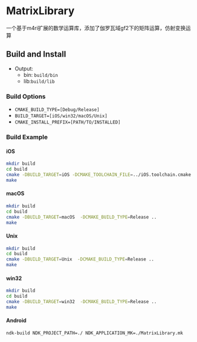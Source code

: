 # MatrixLibrary

一个基于m4ri扩展的数学运算库，添加了伽罗瓦域gf2下的矩阵运算，仿射变换运算

## Build and Install

- Output: 
  - bin: `build/bin`
  - lib:`build/lib`

### Build Options

- `CMAKE_BUILD_TYPE=[Debug/Release]`
- `BUILD_TARGET=[iOS/win32/macOS/Unix]`
- `CMAKE_INSTALL_PREFIX=[PATH/TO/INSTALLED]`

### Build Example

#### iOS
```bash
mkdir build
cd build
cmake -DBUILD_TARGET=iOS -DCMAKE_TOOLCHAIN_FILE=../iOS.toolchain.cmake -DIOS_ARCH='armv7;arm64'  -DCMAKE_BUILD_TYPE=Release ..
make
```
#### macOS
```bash
mkdir build
cd build
cmake -DBUILD_TARGET=macOS  -DCMAKE_BUILD_TYPE=Release ..
make
```
#### Unix
```bash
mkdir build
cd build
cmake -DBUILD_TARGET=Unix  -DCMAKE_BUILD_TYPE=Release ..
make
```
#### win32
```bash
mkdir build
cd build
cmake -DBUILD_TARGET=win32  -DCMAKE_BUILD_TYPE=Release ..
make
```
#### Android
```bash
ndk-build NDK_PROJECT_PATH=./ NDK_APPLICATION_MK=./MatrixLibrary.mk
```

